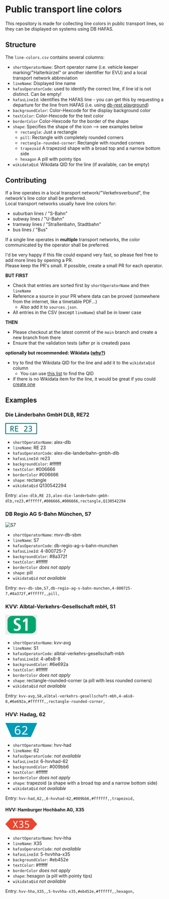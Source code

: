 # Public transport line colors
This repository is made for collecting line colors in public transport lines,
so they can be displayed on systems using DB HAFAS.

## Structure

The `line-colors.csv` contains several columns:
- `shortOperatorName`: Short operator name (i.e. vehicle keeper marking/"Halterkürzel" or another identifier for EVU) and a local transport network abbreviation
- `lineName`: Displayed line name
- `hafasOperatorCode`: used to identify the correct line, if line id is not distinct. Can be empty!
- `hafasLineId`: identifies the HAFAS line - you can get this by requesting a departure for the line from HAFAS (i.e. using [db-rest playground](https://petstore.swagger.io/?url=https%3A%2F%2Fv6.db.transport.rest%2F.well-known%2Fservice-desc%0A))
- `backgroundColor`: Color-Hexcode for the display background color
- `textColor`: Color-Hexcode for the text color
- `borderColor` Color-Hexcode for the border of the shape
- `shape`: Specifies the shape of the icon --> see examples below
  - `rectangle`: Just a rectangle
  - `pill`: Rectangle with completely rounded corners
  - `rectangle-rounded-corner`: Rectangle with rounded corners
  - `trapezoid` A trapezoid shape with a broad top and a narrow bottom side
  - `hexagon` A pill with pointy tips
- `wikidataQid`: Wikidata QID for the line (if available, can be empty)

## Contributing

If a line operates in a local transport network/"Verkehrsverbund", the network's line color shall be preferred.<br>
Local transport networks usually have line colors for:

- suburban lines / "S-Bahn"
- subway lines / "U-Bahn"
- tramway lines / "Straßenbahn, Stadtbahn"
- bus lines / "Bus"

If a single line operates in **multiple** transport networks, the color communicated by the operator shall be preferred.

I'd be very happy if this file could expand very fast, so please feel free to add more lines by opening a PR. <br>
Please keep the PR's small. If possible, create a small PR for each operator. <br>

**BUT FIRST**

- Check that entries are sorted first by `shortOperatorName` and then `lineName`
- Reference a source in your PR where data can be proved (somewhere from the internet, like a timetable PDF...)
    - Also add it to `sources.json`.
- All entries in the CSV (except `lineName`) shall be in lower case

**THEN**

- Please checkout at the latest commit of the `main` branch and create a new branch from there
- Ensure that the validation tests (after pr is created) pass

**optionally but recommended: Wikidata ([why?](https://github.com/Traewelling/line-colors/issues/91))**

- try to find the Wikidata QID for the line and add it to the `wikidataQid` column
    - You can use [this list](https://www.wikidata.org/wiki/User:Mkkagain/Verkehrslinien_in_Deutschland) to find the QID
- if there is no Wikidata item for the line, it would be great if you could [create one](https://www.wikidata.org/wiki/Special:NewItem)

## Examples

### Die Länderbahn GmbH DLB, RE72

<img src="examples/alex-dlb-re23.png" alt="RE 23" width="100">
<br>

- `shortOperatorName`: alex-dlb
- `lineName`: RE 23
- `hafasOperatorCode`: alex-die-landerbahn-gmbh-dlb
- `hafasLineId`: re23
- `backgroundColor`: #ffffff
- `textColor`: #006666
- `borderColor` #006666
- `shape`: rectangle
- `wikidataQid` Q130542294

Entry: `alex-dlb,RE 23,alex-die-landerbahn-gmbh-dlb,re23,#ffffff,#006666,#006666,rectangle,Q130542294`

### DB Regio AG S-Bahn München, S7
<img src="examples/sbm-s7.png" alt="S7" width="100">
<br>

- `shortOperatorName`: mvv-db-sbm
- `lineName`: S7
- `hafasOperatorCode`: db-regio-ag-s-bahn-munchen
- `hafasLineId`: 4-800725-7
- `backgroundColor`: #8a372f
- `textColor`: #ffffff
- `borderColor` *does not apply*
- `shape`: pill
- `wikidataQid` *not available*

Entry: `mvv-db-sbm,S7,db-regio-ag-s-bahn-munchen,4-800725-7,#8a372f,#ffffff,,pill,`

### KVV: Albtal-Verkehrs-Gesellschaft mbH, S1

<img src="examples/kvv-s1.png" alt="S1" width="100">
<br>

- `shortOperatorName`: kvv-avg
- `lineName`: S1
- `hafasOperatorCode`: albtal-verkehrs-gesellschaft-mbh
- `hafasLineId`: 4-a6s8-8
- `backgroundColor`: #6e692a
- `textColor`: #ffffff
- `borderColor` *does not apply*
- `shape`: rectangle-rounded-corner (a pill with less rounded corners)
- `wikidataQid` *not available*

Entry: `kvv-avg,S8,albtal-verkehrs-gesellschaft-mbh,4-a6s8-8,#6e692a,#ffffff,,rectangle-rounded-corner,`

### HVV: Hadag, 62

<img src="examples/hvv-62.png" alt="62" width="100">
<br>

- `shortOperatorName`: hvv-had
- `lineName`: 62
- `hafasOperatorCode`: *not available*
- `hafasLineId`: 6-hvvhad-62
- `backgroundColor`: #009bb6
- `textColor`: #ffffff
- `borderColor` *does not apply*
- `shape`: trapezoid (a shape with a broad top and a narrow bottom side)
- `wikidataQid` *not available*

Entry: `hvv-had,62,,6-hvvhad-62,#009bb6,#ffffff,,trapezoid,`

#### HVV: Hamburger Hochbahn AG, X35

<img src="examples/hvv-x35.png" alt="62" width="100">
<br>

- `shortOperatorName`: hvv-hha
- `lineName`: X35
- `hafasOperatorCode`: *not available*
- `hafasLineId`: 5-hvvhha-x35
- `backgroundColor`: #eb452e
- `textColor`: #ffffff
- `borderColor` *does not apply*
- `shape`: hexagon (a pill with pointy tips)
- `wikidataQid` *not available*

Entry: `hvv-hha,X35,,5-hvvhha-x35,#eb452e,#ffffff,,hexagon,`
